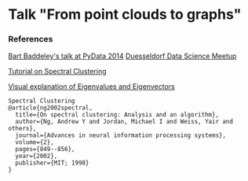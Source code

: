 # Talk "From point clouds to graphs"


### References

[Bart Baddeley's talk at PyData 2014](http://nbviewer.ipython.org/github/BartBaddeley/PyDataTalk-2014/blob/master/PyDataTalk.ipynb)
[Duesseldorf Data Science Meetup](http://www.meetup.com/Dusseldorf-Data-Science-Meetup/events/225280000/)

[Tutorial on Spectral Clustering](http://www.kyb.mpg.de/fileadmin/user_upload/files/publications/attachments/Luxburg07_tutorial_4488%5B0%5D.pdf)

[Visual explanation of Eigenvalues and Eigenvectors](http://setosa.io/ev/eigenvectors-and-eigenvalues/)


```
Spectral Clustering
@article{ng2002spectral,
  title={On spectral clustering: Analysis and an algorithm},
  author={Ng, Andrew Y and Jordan, Michael I and Weiss, Yair and others},
  journal={Advances in neural information processing systems},
  volume={2},
  pages={849--856},
  year={2002},
  publisher={MIT; 1998}
}
```
